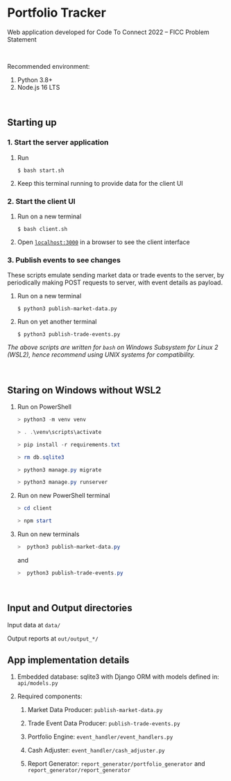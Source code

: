 # Portfolio Tracker
Web application developed for Code To Connect 2022 – FICC Problem Statement

<br>

Recommended environment:
1. Python 3.8+
2. Node.js 16 LTS

<br>

## Starting up
### 1. Start the server application
1. Run

    ```console
    $ bash start.sh
    ```

2. Keep this terminal running to provide data for the client UI

### 2. Start the client UI
1. Run on a new terminal
    ```console
    $ bash client.sh
    ```

2. Open [`localhost:3000`](http://localhost:3000) in a browser to see the client interface

### 3. Publish events to see changes
These scripts emulate sending market data or trade events to the server, by periodically making POST requests to server, with event details as payload.
1. Run on a new terminal
    ```console
    $ python3 publish-market-data.py
    ```
2. Run on yet another terminal
    ```console
    $ python3 publish-trade-events.py
    ```

*The above scripts are written for `bash` on Windows Subsystem for Linux 2 (WSL2), hence recommend using UNIX systems for compatibility.*

<br>

## Staring on Windows without WSL2
1. Run on PowerShell
    ```powershell
    > python3 -m venv venv

    > . .\venv\scripts\activate

    > pip install -r requirements.txt

    > rm db.sqlite3

    > python3 manage.py migrate

    > python3 manage.py runserver
    ```

2. Run on new PowerShell terminal
    ```powershell
    > cd client

    > npm start
    ```

3. Run on new terminals
     ```powershell
    >  python3 publish-market-data.py
    ```
    and
     ```powershell
    >  python3 publish-trade-events.py
    ```

<br>

## Input and Output directories
Input data at `data/`

Output reports at `out/output_*/`

## App implementation details
1. Embedded database:
    sqlite3 with Django ORM with models defined in: `api/models.py`

2. Required components:
    1. Market Data Producer:
    `publish-market-data.py`

    2. Trade Event Data Producer:
    `publish-trade-events.py`

    3. Portfolio Engine:
    `event_handler/event_handlers.py`

    4. Cash Adjuster:
    `event_handler/cash_adjuster.py`

    5. Report Generator:
    `report_generator/portfolio_generator`
    and
    `report_generator/report_generator`
